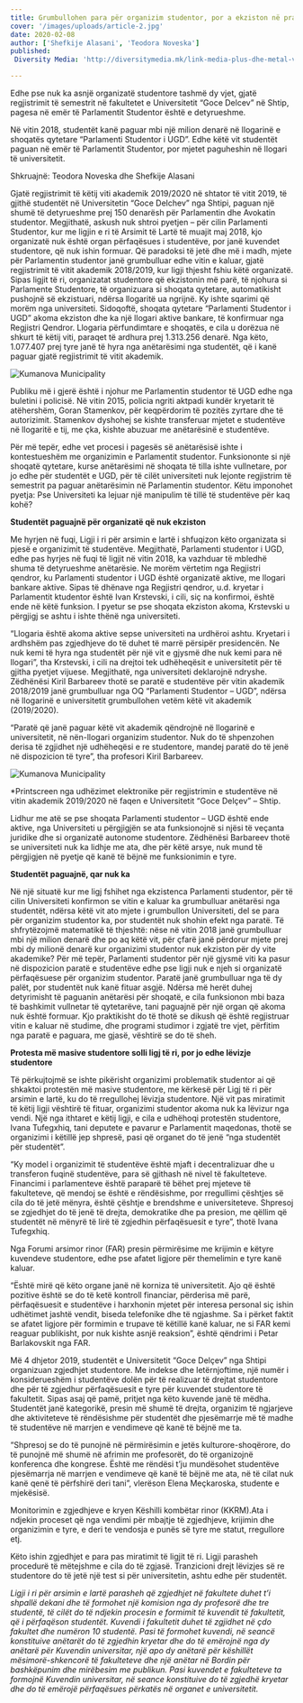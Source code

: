 ```yaml
---
title: Grumbullohen para për organizim studentor, por a ekziston në praktikë?
cover: '/images/uploads/article-2.jpg'
date: 2020-02-08
author: ['Shefkije Alasani', 'Teodora Noveska']
published:
 Diversity Media: 'http://diversitymedia.mk/link-media-plus-dhe-metal-vat-el-rekordere-te-furnizimeve-publike-per-dekorimin-e-fundvitit/'

---
```


Edhe pse nuk ka asnjë organizatë studentore tashmë dy vjet, gjatë regjistrimit të semestrit në fakultetet e Universitetit “Goce Delcev” në Shtip, pagesa në emër të Parlamentit Studentor është e detyrueshme.

Në vitin 2018, studentët kanë paguar mbi një milion denarë në llogarinë e shoqatës qytetare “Parlamenti Studentor i UGD”. Edhe këtë vit studentët paguan në emër të Parlamentit Studentor, por mjetet paguheshin në llogari të universitetit.

Shkruajnë: Teodora Noveska dhe Shefkije Alasani

Gjatë regjistrimit të këtij viti akademik 2019/2020 në shtator të vitit 2019, të gjithë studentët në Universitetin “Goce Delchev” nga Shtipi, paguan një shumë të detyrueshme prej 150 denarësh për Parlamentin dhe Avokatin studentor. Megjithatë, askush nuk shtroi pyetjen – për cilin Parlamenti Studentor, kur me ligjin e ri të Arsimit të Lartë të muajit maj 2018, kjo organizatë nuk është organ përfaqësues i studentëve, por janë kuvendet studentore, që nuk ishin formuar.
Që paradoksi të jetë dhe më i madh, mjete për Parlamentin studentor janë grumbulluar edhe vitin e kaluar, gjatë regjistrimit të vitit akademik 2018/2019, kur ligji thjesht fshiu këtë organizatë. Sipas ligjit të ri, organizatat studentore që ekzistonin më parë, të njohura si Parlamente Studentore, të organizuara si shoqata qytetare, automatikisht pushojnë së ekzistuari, ndërsa llogaritë ua ngrijnë. Ky ishte sqarimi që morëm nga universiteti. Sidoqoftë, shoqata qytetare “Parlamenti Studentor i UGD” akoma ekziston dhe ka një llogari aktive bankare, të konfirmuar nga Regjistri Qendror. Llogaria përfundimtare e shoqatës, e cila u dorëzua në shkurt të këtij viti, paraqet të ardhura prej 1.313.256 denarë.  Nga këto, 1.077.407 prej tyre janë të hyra nga anëtarësimi nga studentët, që i kanë paguar gjatë regjistrimit të vitit akademik.

![Kumanova Municipality](/images/uploads/trosoci.jpg)

Publiku më i gjerë është i njohur me Parlamentin studentor të UGD edhe nga buletini i policisë. Në vitin 2015, policia ngriti aktpadi kundër kryetarit të atëhershëm, Goran Stamenkov, për keqpërdorim të pozitës zyrtare dhe të autorizimit. Stamenkov dyshohej se kishte transferuar mjetet e studentëve në llogaritë e tij, me çka, kishte abuzuar me anëtarësinë e studentëve.

Për më tepër, edhe vet procesi i pagesës së anëtarësisë ishte i kontestueshëm me organizimin e Parlamentit studentor. Funksiononte si një shoqatë qytetare, kurse anëtarësimi në shoqata të tilla ishte vullnetare, por jo edhe për studentët e UGD, për të cilët universiteti nuk lejonte regjistrim të semestrit pa paguar anëtarësimin në Parlamentin studentor. Këtu imponohet pyetja: Pse Universiteti ka lejuar një manipulim të tillë të studentëve për kaq kohë?

**Studentët paguajnë për organizatë që nuk ekziston**

Me hyrjen në fuqi, Ligji i ri për arsimin e lartë i shfuqizon këto organizata si pjesë e organizimit të studentëve. Megjithatë, Parlamenti studentor i UGD, edhe pas hyrjes në fuqi të ligjit në vitin 2018, ka vazhduar të mbledhë shuma të detyrueshme anëtarësie. Ne morëm vërtetim nga Regjistri qendror, ku Parlamenti studentor i UGD është organizatë aktive, me llogari bankare aktive. Sipas të dhënave nga Regjistri qendror, u.d. kryetar i Parlamentit ktudentor është Ivan Krstevski, i cili, siç na konfirmoi, është ende në këtë funksion. I pyetur se pse shoqata ekziston akoma, Krstevski u përgjigj se ashtu i ishte thënë nga universiteti.

“Llogaria është akoma aktive sepse universiteti na urdhëroi ashtu. Kryetari i ardhshëm pas zgjedhjeve do të duhet të marrë përsipër presidencën. Ne nuk kemi të hyra nga studentët për një vit e gjysmë dhe nuk kemi para në llogari”, tha Krstevski, i cili na drejtoi tek udhëheqësit e universitetit për të gjitha pyetjet vijuese. Megjithatë, nga universiteti deklarojnë ndryshe. Zëdhënësi Kiril Barbareev thotë se paratë e studentëve për vitin akademik 2018/2019 janë grumbulluar nga OQ “Parlamenti Studentor – UGD”, ndërsa në llogarinë e universitetit grumbullohen vetëm këtë vit akademik (2019/2020).

“Paratë që janë paguar këtë vit akademik qëndrojnë në llogarinë e universitetit, në nën-llogari organizim studentor. Nuk do të shpenzohen derisa të zgjidhet një udhëheqësi e re studentore, mandej paratë do të jenë në dispozicion të tyre”, tha profesori Kiril Barbareev.

![Kumanova Municipality](/images/uploads/studenti-2.jpg)

*Printscreen nga udhëzimet elektronike për regjistrimin e studentëve në vitin akademik 2019/2020 në faqen e Universitetit “Goce Delçev” – Shtip.

Lidhur me atë se pse shoqata Parlamenti studentor – UGD është ende aktive, nga Universiteti u përgjigjën se ata funksionojnë si njësi të veçanta juridike dhe si organizatë autonome studentore. Zëdhënësi Barbareev thotë se universiteti nuk ka lidhje me ata, dhe për këtë arsye, nuk mund të përgjigjen në pyetje që kanë të bëjnë me funksionimin e tyre.

**Studentët paguajnë, qar nuk ka**

Në një situatë kur me ligj fshihet nga ekzistenca Parlamenti studentor, për të cilin Universiteti konfirmon se vitin e kaluar ka grumbulluar anëtarësi nga studentët, ndërsa këtë vit ato mjete i grumbullon Universiteti, del se para për organizim studentor ka, por studentët nuk shohin efekt nga paratë. Të shfrytëzojmë matematikë të thjeshtë: nëse në vitin 2018 janë grumbulluar mbi një milion denarë dhe po aq këtë vit, për çfarë janë përdorur mjete prej mbi dy milionë denarë kur organizimi studentor nuk ekziston për dy vite akademike? Për më tepër, Parlamenti studentor për një gjysmë viti ka pasur në dispozicion paratë e studentëve edhe pse ligji nuk e njeh si organizatë përfaqësuese për organizim studentor. Paratë janë grumbulluar nga të dy palët, por studentët nuk kanë fituar asgjë. Ndërsa më herët duhej detyrimisht të paguanin anëtarësi për shoqatë, e cila funksionon mbi baza të bashkimit vullnetar të qytetarëve, tani paguajnë për një organ që akoma nuk është formuar. Kjo praktikisht do të thotë se dikush që është regjistruar vitin e kaluar në studime, dhe programi studimor i zgjatë tre vjet, përfitim nga paratë e paguara, me gjasë, vështirë se do të sheh.


**Protesta më masive studentore solli ligj të ri, por jo edhe lëvizje studentore**

Të përkujtojmë se ishte pikërisht organizimi problematik studentor ai që shkaktoi protestën më masive studentore, me kërkesë për Ligj të ri për arsimin e lartë, ku do të rregullohej lëvizja studentore. Një vit pas miratimit të këtij ligji vështirë të fituar, organizimi studentor akoma nuk ka lëvizur nga vendi. Një nga ithtaret e këtij ligji, e cila e udhëhoqi protestën studentore, Ivana Tufegxhiq, tani deputete e pavarur e Parlamentit maqedonas, thotë se organizimi i këtillë jep shpresë, pasi që organet do të jenë “nga studentët për studentët”.

“Ky model i organizimit të studentëve është mjaft i decentralizuar dhe u transferon fuqinë studentëve, para së gjithash në nivel të fakulteteve. Financimi i parlamenteve është paraparë të bëhet prej mjeteve të fakulteteve, që mendoj se është e rëndësishme, por rregullimi çështjes së cila do të jetë mënyra, është çështje e brendshme e universiteteve. Shpresoj se zgjedhjet do të jenë të drejta, demokratike dhe pa presion, me qëllim që studentët në mënyrë të lirë të zgjedhin përfaqësuesit e tyre”, thotë Ivana Tufegxhiq.

Nga Forumi arsimor rinor (FAR) presin përmirësime me krijimin e këtyre kuvendeve studentore, edhe pse afatet ligjore për themelimin e tyre kanë kaluar.

“Është mirë që këto organe janë në korniza të universitetit. Ajo që është pozitive është se do të ketë kontroll financiar, përderisa më parë, përfaqësuesit e studentëve i harxhonin mjetet për interesa personal siç ishin udhëtimet jashtë vendit, biseda telefonike dhe të ngjashme. Sa i përket faktit se afatet ligjore për formimin e trupave të këtillë kanë kaluar, ne si FAR kemi reaguar publikisht, por nuk kishte asnjë reaksion”, është qëndrimi i Petar Barlakovskit nga FAR.

Më 4 dhjetor 2019, studentët e Universitetit “Goce Delçev” nga Shtipi organizuan zgjedhjet studentore. Me indekse dhe letërnjoftime, një numër i konsiderueshëm i studentëve dolën për të realizuar të drejtat studentore dhe për të zgjedhur përfaqësuesit e tyre për kuvendet studentore të fakultetit. Sipas asaj që pamë, pritjet nga këto kuvende janë të mëdha. Studentët janë kategorikë, presin më shumë të drejta, organizim të ngjarjeve dhe aktiviteteve të rëndësishme për studentët dhe pjesëmarrje më të madhe të studentëve në marrjen e vendimeve që kanë të bëjnë me ta.

“Shpresoj se do të punojnë në përmirësimin e jetës kulturore-shoqërore, do të punojnë më shumë në afrimin me profesorët, do të organizojnë konferenca dhe kongrese. Është me rëndësi t’ju mundësohet studentëve pjesëmarrja në marrjen e vendimeve që kanë të bëjnë me ata, në të cilat nuk kanë qenë të përfshirë deri tani”, vlerëson Elena Meçkaroska, studente e mjekësisë.

Monitorimin e zgjedhjeve e kryen Këshilli kombëtar rinor (KKRM).Ata i ndjekin proceset që nga vendimi për  mbajtje të zgjedhjeve, krijimin dhe organizimin e tyre, e deri te vendosja e punës së tyre me statut, rregullore etj.

Këto ishin zgjedhjet e para pas miratimit të ligjit të ri. Ligji parasheh procedurë të mëtejshme e cila do të zgjasë. Tranzicioni drejt lëvizjes së re studentore do të jetë një test si për universitetin, ashtu edhe për studentët.

*Ligji i ri për arsimin e lartë parasheh që zgjedhjet në fakultete duhet t’i shpallë dekani dhe të formohet një komision nga dy profesorë dhe tre studentë, të cilët do të ndjekin procesin e formimit të kuvendit të fakultetit, që i përfaqëson studentët.
Kuvendi i fakultetit duhet të zgjidhet në çdo fakultet dhe numëron 10 studentë. Pasi të formohet kuvendi, në seancë konstituive anëtarët do të zgjedhin kryetar dhe do të emërojnë nga dy anëtarë për Kuvendin universitar, një apo dy anëtarë për këshillët mësimorë-shkencorë të fakulteteve dhe një anëtar në Bordin për bashkëpunim dhe mirëbesim me publikun. Pasi kuvendet e fakulteteve ta formojnë Kuvendin universitar, në seance konstituive do të zgjedhë kryetar dhe do të emërojë përfaqësues përkatës në organet e universitetit.*
